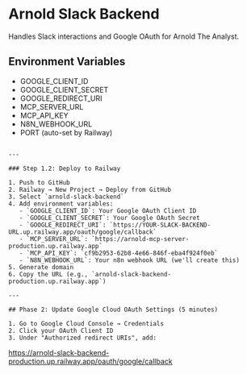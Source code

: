 # Arnold Slack Backend

Handles Slack interactions and Google OAuth for Arnold The Analyst.

## Environment Variables

- GOOGLE_CLIENT_ID
- GOOGLE_CLIENT_SECRET
- GOOGLE_REDIRECT_URI
- MCP_SERVER_URL
- MCP_API_KEY
- N8N_WEBHOOK_URL
- PORT (auto-set by Railway)
```

---

### Step 1.2: Deploy to Railway

1. Push to GitHub
2. Railway → New Project → Deploy from GitHub
3. Select `arnold-slack-backend`
4. Add environment variables:
   - `GOOGLE_CLIENT_ID`: Your Google OAuth Client ID
   - `GOOGLE_CLIENT_SECRET`: Your Google OAuth Secret
   - `GOOGLE_REDIRECT_URI`: `https://YOUR-SLACK-BACKEND-URL.up.railway.app/oauth/google/callback`
   - `MCP_SERVER_URL`: `https://arnold-mcp-server-production.up.railway.app`
   - `MCP_API_KEY`: `cf9b2953-62b8-4e66-846f-eba4f924f0eb`
   - `N8N_WEBHOOK_URL`: Your n8n webhook URL (we'll create this)
5. Generate domain
6. Copy the URL (e.g., `arnold-slack-backend-production.up.railway.app`)

---

## Phase 2: Update Google Cloud OAuth Settings (5 minutes)

1. Go to Google Cloud Console → Credentials
2. Click your OAuth Client ID
3. Under "Authorized redirect URIs", add:
```
   https://arnold-slack-backend-production.up.railway.app/oauth/google/callback
